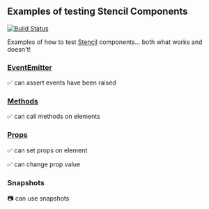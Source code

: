 ## Examples of testing Stencil Components

[![Build Status](https://travis-ci.org/jagreehal/stencil-how-to-test-components.svg?branch=master)](https://travis-ci.org/jagreehal/stencil-how-to-test-components)

Examples of how to test [Stencil](https://stenciljs.com) components... both what works and doesn't!

### [EventEmitter](https://stenciljs.com/docs/events)

✅ can assert events have been raised

### [Methods](https://stenciljs.com/docs/decorators)

✅ can call methods on elements

### [Props](https://stenciljs.com/docs/decorators)

✅ can set props on element

✅ can change prop value

### Snapshots

📷 can use snapshots

